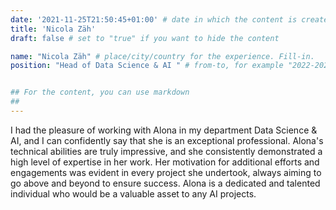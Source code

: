 ```yaml
---
date: '2021-11-25T21:50:45+01:00' # date in which the content is created - defaults to "today"
title: 'Nicola Zäh'
draft: false # set to "true" if you want to hide the content

name: "Nicola Zäh" # place/city/country for the experience. Fill-in.
position: "Head of Data Science & AI " # from-to, for example "2022-2024". Fill-in.


## For the content, you can use markdown
##
---
```


I had the pleasure of working with Alona in my department Data Science & AI, and I can confidently say that she is an exceptional professional. Alona's technical abilities are truly impressive, and she consistently demonstrated a high level of expertise in her work. Her motivation for additional efforts and engagements was evident in every project she undertook, always aiming to go above and beyond to ensure success. Alona is a dedicated and talented individual who would be a valuable asset to any AI projects.
